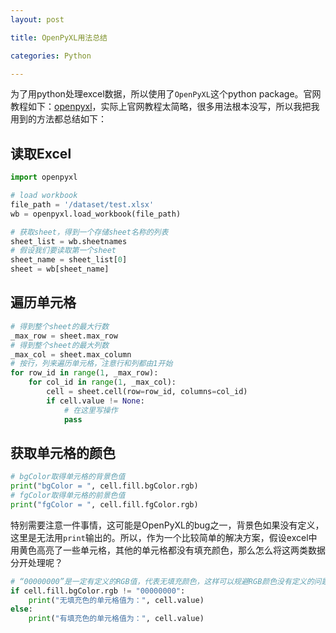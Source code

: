```yaml
---
layout: post

title: OpenPyXL用法总结

categories: Python

---
```


为了用python处理excel数据，所以使用了```OpenPyXL```这个python package。官网教程如下：[openpyxl](https://openpyxl.readthedocs.io/en/stable/)，实际上官网教程太简略，很多用法根本没写，所以我把我用到的方法都总结如下：

## 读取Excel

```python
import openpyxl

# load workbook
file_path = '/dataset/test.xlsx'
wb = openpyxl.load_workbook(file_path)

# 获取sheet，得到一个存储sheet名称的列表
sheet_list = wb.sheetnames
# 假设我们要读取第一个sheet
sheet_name = sheet_list[0]
sheet = wb[sheet_name]
```

## 遍历单元格

```python
# 得到整个sheet的最大行数
_max_row = sheet.max_row
# 得到整个sheet的最大列数
_max_col = sheet.max_column
# 按行，列来遍历单元格，注意行和列都由1开始
for row_id in range(1, _max_row):
    for col_id in range(1, _max_col):
        cell = sheet.cell(row=row_id, columns=col_id)
        if cell.value != None:
            # 在这里写操作
            pass
```



## 获取单元格的颜色

```python
# bgColor取得单元格的背景色值
print("bgColor = ", cell.fill.bgColor.rgb)
# fgColor取得单元格的前景色值
print("fgColor = ", cell.fill.fgColor.rgb)
```

特别需要注意一件事情，这可能是OpenPyXL的bug之一，背景色如果没有定义，这里是无法用```print```输出的。所以，作为一个比较简单的解决方案，假设excel中用黄色高亮了一些单元格，其他的单元格都没有填充颜色，那么怎么将这两类数据分开处理呢？

```python
# “00000000”是一定有定义的RGB值，代表无填充颜色，这样可以规避RGB颜色没有定义的问题
if cell.fill.bgColor.rgb != "00000000":
    print("无填充色的单元格值为：", cell.value)
else:
    print("有填充色的单元格值为：", cell.value)
```

